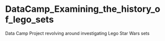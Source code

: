 # DataCamp_Examining_the_history_of_lego_sets
Data Camp Project revolving around investigating Lego Star Wars sets
